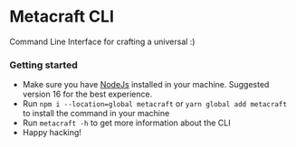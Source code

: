 # Metacraft CLI
Command Line Interface for crafting a universal :)

### Getting started
- Make sure you have [NodeJs](https://nodejs.org/en/) installed in your machine. Suggested version 16 for the best experience.
- Run `npm i --location=global metacraft` or `yarn global add metacraft` to install the command in your machine
- Run `metacraft -h` to get more information about the CLI
- Happy hacking!
